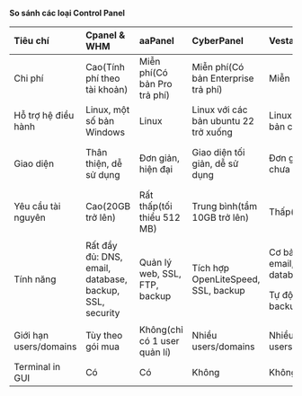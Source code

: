 ﻿**So sánh các loại Control Panel**

|**Tiêu chí** |**Cpanel & WHM**|**aaPanel**|**CyberPanel**|**VestaCP**|**DirectAdmin**|
| :- | :- | :- | :- | :- | :- |
|Chi phí|Cao(Tính phí theo tài khoản)|Miễn phí(Có bản Pro trả phí)|Miễn phí(Có bản Enterprise trả phí)|Miễn phí|Chi phí thấp hơn cPanel một chút|
|Hỗ trợ hệ điều hành|Linux, một số bản Windows|Linux|Linux với các bản ubuntu 22 trở xuống|Linux với các bản cũ |Linux, FreeBSD|
|Giao diện |Thân thiện, dễ sử dụng|Đơn giản, hiện đại|Giao diện tối giản, dễ sử dụng|Đơn giản, chưa hiện đại|Giao diện trực quan, sử dụng đơn giản|
|Yêu cầu tài nguyên|Cao(20GB trở lên)|Rất thấp(tối thiểu 512 MB)|Trung bình(tầm 10GB trở lên)|Thấp(Cỡ 5GB)|` `Rất thấp(Tối thiểu 2GB)|
|Tính năng |Rất đầy đủ: DNS, email, database, backup, SSL, security|Quản lý web, SSL, FTP, backup|Tích hợp OpenLiteSpeed, SSL, backup|<p>Cơ bản: DNS, email, database</p><p>Tự động backup</p>|Đầy đủ: DNS, email, backup, SSL|
|Giới hạn users/domains|Tùy theo gói mua|Không(chỉ có 1 user quản lí)|Nhiều users/domains|Nhiều users/domains|Giới hạn theo gói |
|Terminal in GUI|Có|Có|Không|Không|Không|

